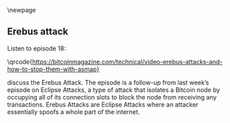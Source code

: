 \newpage
## Erebus attack

Listen to episode 18:

\qrcode{https://bitcoinmagazine.com/technical/video-erebus-attacks-and-how-to-stop-them-with-asmap}

discuss the Erebus Attack. The episode is a follow-up from last week’s episode on Eclipse Attacks, a type of attack that isolates a Bitcoin node by occupying all of its connection slots to block the node from receiving any transactions. Erebus Attacks are Eclipse Attacks where an attacker essentially spoofs a whole part of the internet.
